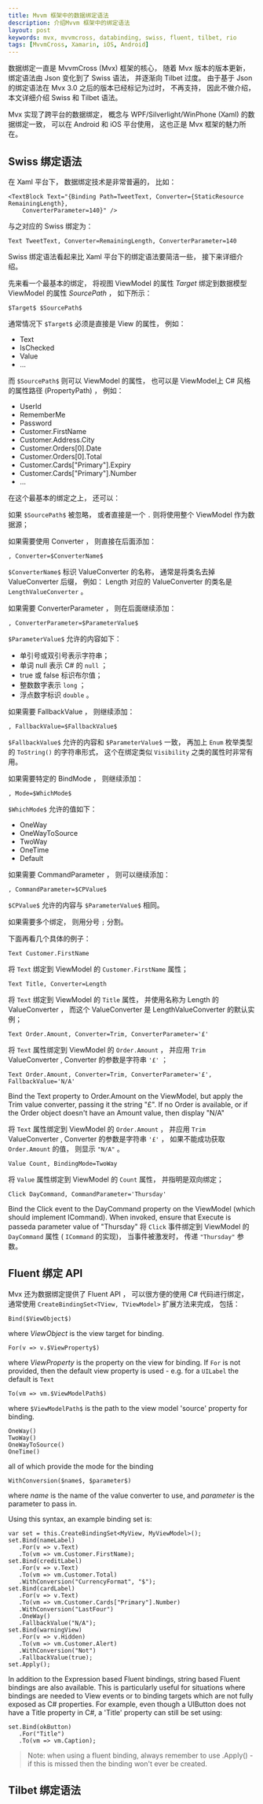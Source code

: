 ```yaml
---
title: Mvvm 框架中的数据绑定语法
description: 介绍Mvvm 框架中的绑定语法
layout: post
keywords: mvx, mvvmcross, databinding, swiss, fluent, tilbet, rio
tags: [MvvmCross, Xamarin, iOS, Android]
---
```


数据绑定一直是 MvvmCross (Mvx) 框架的核心， 随着 Mvx 版本的版本更新， 绑定语法由 Json 变化到了 Swiss 语法， 并逐渐向 Tilbet 过度。 由于基于 Json 的绑定语法在 Mvx 3.0 之后的版本已经标记为过时， 不再支持， 因此不做介绍， 本文详细介绍 Swiss 和 Tilbet 语法。

Mvx 实现了跨平台的数据绑定， 概念与 WPF/Silverlight/WinPhone (Xaml) 的数据绑定一致， 可以在 Android 和 iOS 平台使用， 这也正是 Mvx 框架的魅力所在。

## Swiss 绑定语法

在 Xaml 平台下， 数据绑定技术是非常普遍的， 比如： 

    <TextBlock Text="{Binding Path=TweetText, Converter={StaticResource RemainingLength},
        ConverterParameter=140}" />

与之对应的 Swiss 绑定为：

    Text TweetText, Converter=RemainingLength, ConverterParameter=140

Swiss 绑定语法看起来比 Xaml 平台下的绑定语法要简洁一些， 接下来详细介绍。

先来看一个最基本的绑定， 将视图 ViewModel 的属性 $Target$ 绑定到数据模型 ViewModel 的属性 $SourcePath$ ， 如下所示：

    $Target$ $SourcePath$

通常情况下 `$Target$` 必须是直接是 View 的属性， 例如：

- Text
- IsChecked
- Value
- ...

而 `$SourcePath$` 则可以 ViewModel 的属性， 也可以是 ViewModel上 C# 风格的属性路径 (PropertyPath) ， 例如：

- UserId
- RememberMe
- Password
- Customer.FirstName
- Customer.Address.City
- Customer.Orders[0].Date
- Customer.Orders[0].Total
- Customer.Cards["Primary"].Expiry
- Customer.Cards["Primary"].Number
- … 

在这个最基本的绑定之上， 还可以：

如果 `$SourcePath$` 被忽略， 或者直接是一个 `.` 则将使用整个 ViewModel 作为数据源；

如果需要使用 Converter ， 则直接在后面添加：

    , Converter=$ConverterName$

`$ConverterName$` 标识 ValueConverter 的名称， 通常是将类名去掉 ValueConverter 后缀， 例如： Length 对应的 ValueConverter 的类名是 `LengthValueConverter` 。

如果需要 ConverterParameter ， 则在后面继续添加：

    , ConverterParameter=$ParameterValue$

`$ParameterValue$` 允许的内容如下：

- 单引号或双引号表示字符串；
- 单词 null 表示 C# 的 `null` ；
- true 或 false 标识布尔值；
- 整数数字表示 `long` ；
- 浮点数字标识 `double` 。

如果需要 FallbackValue ， 则继续添加：

    , FallbackValue=$FallbackValue$

`$FallbackValue$` 允许的内容和 `$ParameterValue$` 一致， 再加上 `Enum` 枚举类型的 `ToString()` 的字符串形式， 这个在绑定类似 `Visibility` 之类的属性时非常有用。

如果需要特定的 BindMode ， 则继续添加：

    , Mode=$WhichMode$

`$WhichMode$` 允许的值如下：

- OneWay
- OneWayToSource
- TwoWay
- OneTime
- Default

如果需要 CommandParameter ， 则可以继续添加：

    , CommandParameter=$CPValue$

`$CPValue$` 允许的内容与 `$ParameterValue$` 相同。

如果需要多个绑定， 则用分号 `;` 分割。

下面再看几个具体的例子：

    Text Customer.FirstName

将 `Text` 绑定到 ViewModel 的 `Customer.FirstName` 属性；

    Text Title, Converter=Length

将 `Text` 绑定到 ViewModel 的 `Title` 属性， 并使用名称为 Length 的 ValueConverter ， 而这个 ValueConverter 是 LengthValueConverter 的默认实例；

    Text Order.Amount, Converter=Trim, ConverterParameter='£'

将 `Text` 属性绑定到 ViewModel 的 `Order.Amount` ， 并应用 `Trim` ValueConverter , Converter 的参数是字符串 `'£'` ；

    Text Order.Amount, Converter=Trim, ConverterParameter='£', FallbackValue='N/A'

Bind the Text property to Order.Amount on the ViewModel, but apply the Trim value converter, passing it the string "£". If no Order is available, or if the Order object doesn't have an Amount value, then display "N/A"

将 `Text` 属性绑定到 ViewModel 的 `Order.Amount` ， 并应用 `Trim` ValueConverter , Converter 的参数是字符串 `'£'` ， 如果不能成功获取 `Order.Amount` 的值， 则显示 `"N/A"` 。

    Value Count, BindingMode=TwoWay

将 `Value` 属性绑定到 ViewModel 的 `Count` 属性， 并指明是双向绑定；

    Click DayCommand, CommandParameter='Thursday'

Bind the Click event to the DayCommand property on the ViewModel (which should implement ICommand). When invoked, ensure that Execute is passeda parameter value of "Thursday"
将 `Click` 事件绑定到 ViewModel 的 `DayCommand` 属性 ( `ICommand` 的实现)， 当事件被激发时， 传递 `"Thursday"` 参数。

## Fluent 绑定 API

Mvx 还为数据绑定提供了 Fluent API ， 可以很方便的使用 C# 代码进行绑定， 通常使用 `CreateBindingSet<TView, TViewModel>` 扩展方法来完成， 包括：

    Bind($ViewObject$) 

where $ViewObject$ is the view target for binding.

    For(v => v.$ViewProperty$) 

where $ViewProperty$ is the property on the view for binding. If `For` is not provided, then the default view property is used - e.g. for a `UILabel` the default is `Text`

    To(vm => vm.$ViewModelPath$)

where `$ViewModelPath$` is the path to the view model 'source' property for binding.

    OneWay()
    TwoWay()
    OneWayToSource()
    OneTime()

all of which provide the mode for the binding

    WithConversion($name$, $parameter$)

where $name$ is the name of the value converter to use, and $parameter$ is the parameter to pass in.

Using this syntax, an example binding set is:

    var set = this.CreateBindingSet<MyView, MyViewModel>();
    set.Bind(nameLabel)
       .For(v => v.Text)
       .To(vm => vm.Customer.FirstName);
    set.Bind(creditLabel)
       .For(v => v.Text)
       .To(vm => vm.Customer.Total)
       .WithConversion("CurrencyFormat", "$");
    set.Bind(cardLabel)
       .For(v => v.Text)
       .To(vm => vm.Customer.Cards["Primary"].Number)
       .WithConversion("LastFour")
       .OneWay()
       .FallbackValue("N/A");
    set.Bind(warningView)
       .For(v => v.Hidden)
       .To(vm => vm.Customer.Alert)
       .WithConversion("Not")
       .FallbackValue(true);
    set.Apply(); 

In addition to the Expression based Fluent bindings, string based Fluent bindings are also available. This is particularly useful for situations where bindings are needed to View events or to binding targets which are not fully exposed as C# properties. For example, even though a UIButton does not have a Title property in C#, a 'Title' property can still be set using:

    set.Bind(okButton)
       .For("Title")
       .To(vm => vm.Caption);

> Note: when using a fluent binding, always remember to use .Apply() - if this is missed then the binding won't ever be created.

## Tilbet 绑定语法




